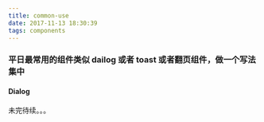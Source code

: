 ```yaml
---
title: common-use
date: 2017-11-13 18:30:39
tags: components
---
```

### 平日最常用的组件类似 dailog 或者 toast 或者翻页组件，做一个写法集中
####  Dialog
未完待续。。。

